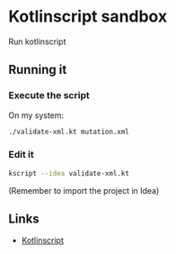 # Kotlinscript sandbox

Run kotlinscript

## Running it

### Execute the script

On my system:

```bash
./validate-xml.kt mutation.xml
```

### Edit it

```bash
kscript --idea validate-xml.kt
```

(Remember to import the project in Idea)

## Links

  * [Kotlinscript](https://github.com/holgerbrandl/kscript)
